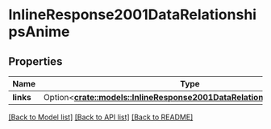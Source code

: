 # InlineResponse2001DataRelationshipsAnime

## Properties

Name | Type | Description | Notes
------------ | ------------- | ------------- | -------------
**links** | Option<[**crate::models::InlineResponse2001DataRelationshipsAnimeLinks**](inline_response_200_1_data_relationships_anime_links.md)> |  | [optional]

[[Back to Model list]](../README.md#documentation-for-models) [[Back to API list]](../README.md#documentation-for-api-endpoints) [[Back to README]](../README.md)



